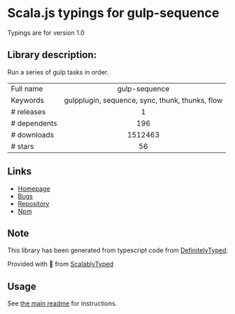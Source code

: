 
# Scala.js typings for gulp-sequence

Typings are for version 1.0

## Library description:
Run a series of gulp tasks in order.

|                    |                 |
| ------------------ | :-------------: |
| Full name          | gulp-sequence |
| Keywords           | gulpplugin, sequence, sync, thunk, thunks, flow |
| # releases         | 1 |
| # dependents       | 196 |
| # downloads        | 1512463 |
| # stars            | 56 |

## Links
- [Homepage](https://github.com/teambition/gulp-sequence)
- [Bugs](https://github.com/teambition/gulp-sequence/issues)
- [Repository](https://github.com/teambition/gulp-sequence)
- [Npm](https://www.npmjs.com/package/gulp-sequence)
    


## Note
This library has been generated from typescript code from [DefinitelyTyped](https://definitelytyped.org).

Provided with :purple_heart: from [ScalablyTyped](https://github.com/oyvindberg/ScalablyTyped)

## Usage
See [the main readme](../../readme.md) for instructions.


